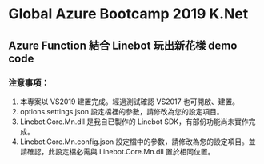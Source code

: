 # Global Azure Bootcamp 2019 K.Net
## Azure Function 結合 Linebot 玩出新花樣 demo code

### 注意事項：
1. 本專案以 VS2019 建置完成。經過測試確認 VS2017 也可開啟、建置。
2. options.settings.json 設定檔裡的參數，請修改為您的設定項目。
3. Linebot.Core.Mn.dll 是我自已製作的 Linebot SDK，有部份功能尚未實作完成。
4. Linebot.Core.Mn.config.json 設定檔中的參數，請修改為您的設定項目。並請確認，此設定檔必需與 Linebot.Core.Mn.dll 置於相同位置。

